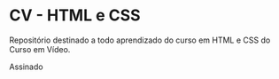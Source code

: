 # CV - HTML e CSS
 Repositório destinado a todo aprendizado do curso em HTML e CSS do Curso em Vídeo.

Assinado